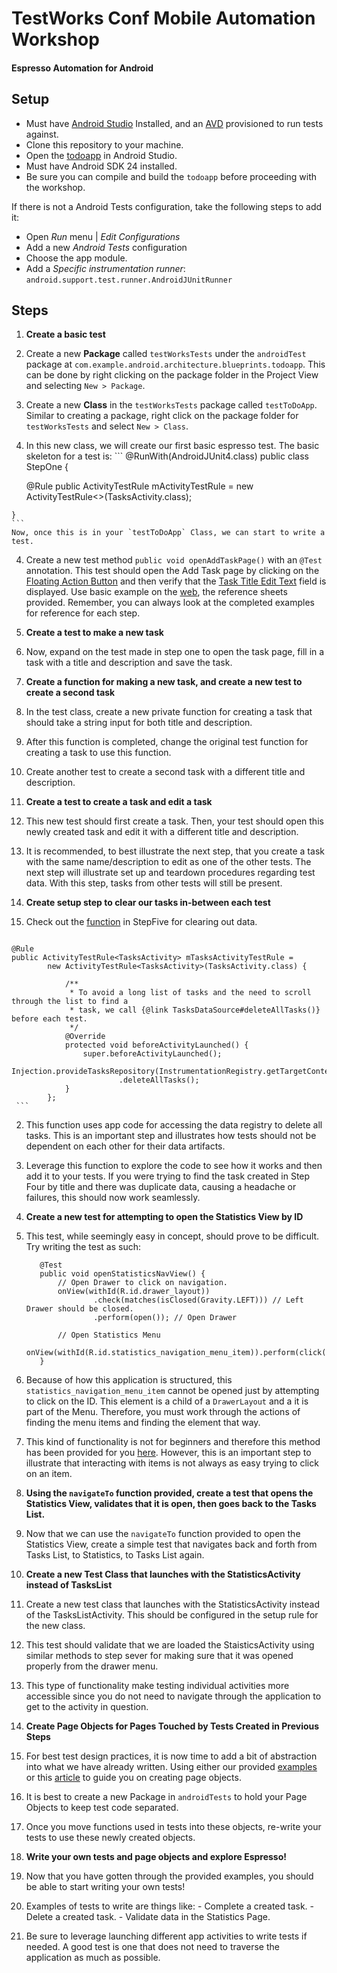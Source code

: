 # TestWorks Conf Mobile Automation Workshop
#### Espresso Automation for Android

## Setup

- Must have [Android Studio](https://developer.android.com/studio/install.html) Installed, and an [AVD](https://developer.android.com/studio/run/managing-avds.html) provisioned to run tests against.
- Clone this repository to your machine.
- Open the [todoapp](https://github.com/apallin/testworksEspresso/tree/master/todoapp) in Android Studio.
- Must have Android SDK 24 installed.
- Be sure you can compile and build the `todoapp` before proceeding with the workshop.

If there is not a Android Tests configuration, take the following steps to add it:

- Open *Run* menu | *Edit Configurations*
- Add a new *Android Tests* configuration
- Choose the app module.
- Add a *Specific instrumentation runner*: `android.support.test.runner.AndroidJUnitRunner`

## Steps

1. **Create a basic test**
  1. Create a new **Package** called `testWorksTests` under the `androidTest` package at `com.example.android.architecture.blueprints.todoapp`.  This can be done by right clicking on the package folder in the Project View and selecting `New > Package`.
  2. Create a new **Class** in the `testWorksTests` package called `testToDoApp`.  Similar to creating a package, right click on the package folder for `testWorksTests` and select `New > Class`.
  3. In this new class, we will create our first basic espresso test.  The basic skeleton for a test is:
    ```
    @RunWith(AndroidJUnit4.class)
    public class StepOne {

        @Rule
        public ActivityTestRule<TasksActivity> mActivityTestRule =
            new ActivityTestRule<>(TasksActivity.class);

    }
    ```
    Now, once this is in your `testToDoApp` Class, we can start to write a test.
  4. Create a new test method `public void openAddTaskPage()` with an `@Test` annotation.  This test should open the Add Task page by clicking on the [Floating Action Button](https://github.com/apallin/testworksEspresso/blob/master/todoapp/app/src/main/res/layout/tasks_act.xml#L55) and then verify that the [Task Title Edit Text](https://github.com/apallin/testworksEspresso/blob/master/todoapp/app/src/main/res/layout/addtask_frag.xml) field is displayed.  Use basic example on the [web](https://github.com/googlesamples/android-testing/tree/master/ui/espresso/BasicSample), the reference sheets provided.  Remember, you can always look at the completed examples for reference for each step.

2. **Create a test to make a new task**
  1.  Now, expand on the test made in step one to open the task page, fill in a task with a title and description and save the task.

3. **Create a function for making a new task, and create a new test to create a second task**
  1. In the test class, create a new private function for creating a task that should take a string input for both title and description.
  2. After this function is completed, change the original test function for creating a task to use this function.
  3. Create another test to create a second task with a different title and description.
  
4. **Create a test to create a task and edit a task**
  1. This new test should first create a task.  Then, your test should open this newly created task and edit it with a different title and description.
  2. It is recommended, to best illustrate the next step, that you create a task with the same name/description to edit as one of the other tests.  The next step will illustrate set up and teardown procedures regarding test data.  With this step, tasks from other tests will still be present.
  
5. **Create setup step to clear our tasks in-between each test**
  1. Check out the [function](https://github.com/apallin/testworksEspresso/blob/example-solutions/todoapp/app/src/androidTest/java/com/example/android/architecture/blueprints/todoapp/exampleTests/StepFive.java#L50) in StepFive for clearing out data.
     ```
    @Rule
    public ActivityTestRule<TasksActivity> mTasksActivityTestRule =
            new ActivityTestRule<TasksActivity>(TasksActivity.class) {

                /**
                 * To avoid a long list of tasks and the need to scroll through the list to find a
                 * task, we call {@link TasksDataSource#deleteAllTasks()} before each test.
                 */
                @Override
                protected void beforeActivityLaunched() {
                    super.beforeActivityLaunched();
                    Injection.provideTasksRepository(InstrumentationRegistry.getTargetContext())
                            .deleteAllTasks();
                }
            };
     ```
  2.  This function uses app code for accessing the data registry to delete all tasks.  This is an important step and illustrates how tests should not be dependent on each other for their data artifacts.
  3.  Leverage this function to explore the code to see how it works and then add it to your tests.  If you were trying to find the task created in Step Four by title and there was duplicate data, causing a headache or failures, this should now work seamlessly.
  
6. **Create a new test for attempting to open the Statistics View by ID**
  1. This test, while seemingly easy in concept, should prove to be difficult.  Try writing the test as such:
     ```
        @Test
        public void openStatisticsNavView() {
            // Open Drawer to click on navigation.
            onView(withId(R.id.drawer_layout))
                    .check(matches(isClosed(Gravity.LEFT))) // Left Drawer should be closed.
                    .perform(open()); // Open Drawer

            // Open Statistics Menu
            onView(withId(R.id.statistics_navigation_menu_item)).perform(click());
        }
     ```
  2.  Because of how this application is structured, this `statistics_navigation_menu_item` cannot be opened just by attempting to click on the ID.  This element is a child of a `DrawerLayout` and a it is part of the Menu.  Therefore, you must work through the actions of finding the menu items and finding the element that way.
  3.  This kind of functionality is not for beginners and therefore this method has been provided for you [here](https://github.com/apallin/testworksEspresso/blob/master/todoapp/app/src/androidTest/java/com/example/android/architecture/blueprints/todoapp/custom/action/NavigationViewActions.java#L63).  However, this is an important step to illustrate that interacting with items is not always as easy trying to click on an item.
  
7. **Using the `navigateTo` function provided, create a test that opens the Statistics View, validates that it is open, then goes back to the Tasks List.**
  1. Now that we can use the `navigateTo` function provided to open the Statistics View, create a simple test that navigates back and forth from Tasks List, to Statistics, to Tasks List again.

8. **Create a new Test Class that launches with the StatisticsActivity instead of TasksList**
  1. Create a new test class that launches with the StatisticsActivity instead of the TasksListActivity.  This should be configured in the setup rule for the new class.
  2. This test should validate that we are loaded the StaisticsActivity using similar methods to step sever for making sure that it was opened properly from the drawer menu.
  3. This type of functionality make testing individual activities more accessible since you do not need to navigate through the application to get to the activity in question.
  
9. **Create Page Objects for Pages Touched by Tests Created in Previous Steps**
  1. For best test design practices, it is now time to add a bit of abstraction into what we have already written. Using either our provided [examples](https://github.com/apallin/testworksEspresso/tree/example-solutions/todoapp/app/src/androidTest/java/com/example/android/architecture/blueprints/todoapp/examplePageObjects) or this [article](https://newcircle.com/s/post/1772/2015/10/16/tutorial-sustainable-android-tests-with-page-objects) to guide you on creating page objects.
  2.  It is best to create a new Package in `androidTests` to hold your Page Objects to keep test code separated.
  3.  Once you move functions used in tests into these objects, re-write your tests to use these newly created objects.
  
10. **Write your own tests and page objects and explore Espresso!**
  1. Now that you have gotten through the provided examples, you should be able to start writing your own tests!
  2. Examples of tests to write are things like:
    - Complete a created task.
    - Delete a created task.
    - Validate data in the Statistics Page.
  3. Be sure to leverage launching different app activities to write tests if needed.  A good test is one that does not need to traverse the application as much as possible.
